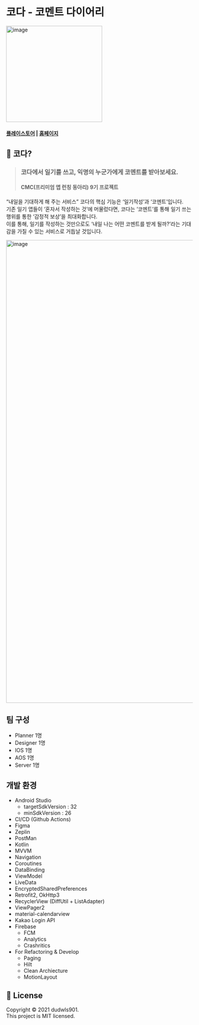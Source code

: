 # 코다 - 코멘트 다이어리
<img width="259" alt="image" src="https://user-images.githubusercontent.com/66052467/172058647-a50ee6a7-d134-4023-86fb-3374d8b34b6a.png">

#### [플레이스토어](https://play.google.com/store/apps/details?id=com.movingmaker.commentdiary) |  [홈페이지](https://glittery-silk-987.notion.site/Moving-Maker-52fb6a3152cb42a5b12edf4e49df7cf5)

## 🤷 코다?
> ### 코다에서 일기를 쓰고, 익명의 누군가에게 코멘트를 받아보세요.
> #### CMC(프리미엄 앱 런칭 동아리) 9기 프로젝트
“내일을 기대하게 해 주는 서비스” 코다의 핵심 기능은 ‘일기작성’과 ‘코멘트’입니다. <br>
기존 일기 앱들이 ‘혼자서 작성하는 것’에 머물렀다면, 코다는 ‘코멘트’를 통해 일기 쓰는 행위를 통한 ‘감정적 보상’을 최대화합니다. <br>
이를 통해, 일기를 작성하는 것만으로도 ‘내일 나는 어떤 코멘트를 받게 될까?’라는 기대감을 가질 수 있는 서비스로 거듭날 것입니다. <br>

<img width="1247" alt="image" src="https://user-images.githubusercontent.com/66052467/172058450-0e4ea58a-c443-45db-9ed9-716f904d3b89.png">

## 팀 구성
+ Planner 1명
+ Designer 1명
+ IOS 1명
+ AOS 1명
+ Server 1명
## 개발 환경
+ Android Studio
  + targetSdkVersion : 32
  + minSdkVersion : 26
+ CI/CD (Github Actions)
+ Figma
+ Zeplin
+ PostMan
+ Kotlin
+ MVVM
+ Navigation
+ Coroutines
+ DataBinding
+ ViewModel
+ LiveData
+ EncryptedSharedPreferences
+ Retrofit2, OkHttp3
+ RecyclerView (DiffUtil + ListAdapter)
+ ViewPager2
+ material-calendarview
+ Kakao Login API
+ Firebase
    + FCM
    + Analytics
    + Crashritics
+ For Refactoring & Develop
    + Paging
    + Hilt   
    + Clean Archiecture
    + MotionLayout
## 📝 License
Copyright © 2021 dudwls901. <br>
This project is MIT licensed.

